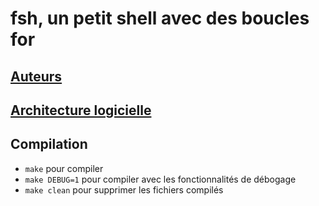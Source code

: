 # fsh, un petit shell avec des boucles for

## [Auteurs](AUTHORS.md)

## [Architecture logicielle](ARCHITECTURE.md)

## Compilation
- `make` pour compiler
- `make DEBUG=1` pour compiler avec les fonctionnalités de débogage
- `make clean` pour supprimer les fichiers compilés
